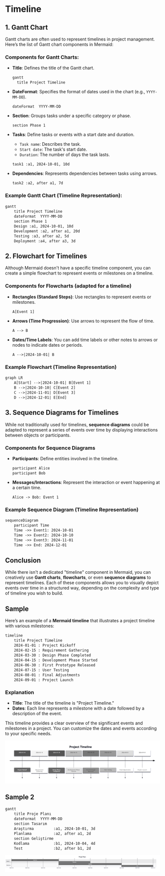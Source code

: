 # Timeline

## 1. **Gantt Chart**

Gantt charts are often used to represent timelines in project management. Here’s the list of Gantt chart components in Mermaid:

### Components for Gantt Charts:

- **Title**: Defines the title of the Gantt chart.
  ```
  gantt
    title Project Timeline
  ```
  
- **DateFormat**: Specifies the format of dates used in the chart (e.g., `YYYY-MM-DD`).
  ```
  dateFormat  YYYY-MM-DD
  ```

- **Section**: Groups tasks under a specific category or phase.
  ```
  section Phase 1
  ```

- **Tasks**: Define tasks or events with a start date and duration.
  - `Task name`: Describes the task.
  - `Start date`: The task's start date.
  - `Duration`: The number of days the task lasts.
  ```
  task1 :a1, 2024-10-01, 10d
  ```

- **Dependencies**: Represents dependencies between tasks using arrows.
  ```
  task2 :a2, after a1, 7d
  ```

### Example Gantt Chart (Timeline Representation):

```mermaid
gantt
    title Project Timeline
    dateFormat  YYYY-MM-DD
    section Phase 1
    Design :a1, 2024-10-01, 10d
    Development :a2, after a1, 20d
    Testing :a3, after a2, 5d
    Deployment :a4, after a3, 3d
```

## 2. **Flowchart** for Timelines

Although Mermaid doesn't have a specific timeline component, you can create a simple flowchart to represent events or milestones on a timeline.

### Components for Flowcharts (adapted for a timeline)

- **Rectangles (Standard Steps)**: Use rectangles to represent events or milestones.
  ```
  A[Event 1]
  ```

- **Arrows (Time Progression)**: Use arrows to represent the flow of time.
  ```
  A --> B
  ```

- **Dates/Time Labels**: You can add time labels or other notes to arrows or nodes to indicate dates or periods.
  ```
  A -->|2024-10-01| B
  ```

### Example Flowchart (Timeline Representation)

```
graph LR
    A[Start] -->|2024-10-01| B[Event 1]
    B -->|2024-10-10| C[Event 2]
    C -->|2024-11-01| D[Event 3]
    D -->|2024-12-01| E[End]
```

## 3. **Sequence Diagrams for Timelines**

While not traditionally used for timelines, **sequence diagrams** could be adapted to represent a series of events over time by displaying interactions between objects or participants.

### Components for Sequence Diagrams

- **Participants**: Define entities involved in the timeline.
  ```
  participant Alice
  participant Bob
  ```

- **Messages/Interactions**: Represent the interaction or event happening at a certain time.
  ```
  Alice -> Bob: Event 1
  ```

### Example Sequence Diagram (Timeline Representation)

```
sequenceDiagram
    participant Time
    Time ->> Event1: 2024-10-01
    Time ->> Event2: 2024-10-10
    Time ->> Event3: 2024-11-01
    Time ->> End: 2024-12-01
```

## Conclusion

While there isn't a dedicated "timeline" component in Mermaid, you can creatively use **Gantt charts**, **flowcharts**, or even **sequence diagrams** to represent timelines. Each of these components allows you to visually depict events over time in a structured way, depending on the complexity and type of timeline you wish to build.

## Sample

Here’s an example of a **Mermaid timeline** that illustrates a project timeline with various milestones:

```mermaid
timeline
    title Project Timeline
    2024-01-01 : Project Kickoff
    2024-02-15 : Requirement Gathering
    2024-03-30 : Design Phase Completed
    2024-04-15 : Development Phase Started
    2024-06-30 : First Prototype Released
    2024-07-15 : User Testing
    2024-08-01 : Final Adjustments
    2024-09-01 : Project Launch
```

### Explanation

- **Title**: The title of the timeline is "Project Timeline."
- **Dates**: Each line represents a milestone with a date followed by a description of the event.

This timeline provides a clear overview of the significant events and milestones in a project. You can customize the dates and events according to your specific needs.

![](./images/project-plan.png)

## Sample 2

```mermaid
gantt
    title Proje Planı
    dateFormat  YYYY-MM-DD
    section Tasarım
    Araştırma         :a1, 2024-10-01, 3d
    Planlama          :a2, after a1, 2d
    section Geliştirme
    Kodlama           :b1, 2024-10-04, 4d
    Test              :b2, after b1, 2d

```

![](./images/timeline.png)